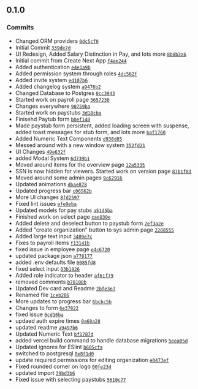 ## 0.1.0

### Commits

- Changed ORM providers [`0dc5cf0`](https://github.com/ChickenNuggetsPerson/BigBooks/commit/0dc5cf00b5b85066cbb4a7f4d3bd71fd36fe96ca)
- Initial Commit [`339de7d`](https://github.com/ChickenNuggetsPerson/BigBooks/commit/339de7df857ac6ade2e06ae2d2b1a2abb399edae)
- UI Redesign, Added Salary Distinction in Pay, and lots more [`8b0b3a6`](https://github.com/ChickenNuggetsPerson/BigBooks/commit/8b0b3a676d513ee3c6ca7f390231d3ba4f9fcf33)
- Initial commit from Create Next App [`f4ae244`](https://github.com/ChickenNuggetsPerson/BigBooks/commit/f4ae2441994d264dbf721bb879fee90bd53c71b1)
- Added authentication [`e4e1a9b`](https://github.com/ChickenNuggetsPerson/BigBooks/commit/e4e1a9bb37b87c6b4c7c114ab1560abb5286b408)
- Added permission system through roles [`4dc562f`](https://github.com/ChickenNuggetsPerson/BigBooks/commit/4dc562f899388a1d5c92cf9b5a08256aa466763b)
- Added invite system [`ed107b6`](https://github.com/ChickenNuggetsPerson/BigBooks/commit/ed107b61273d0a50052ef561168419f761f38c69)
- Added changelog system [`a9476b2`](https://github.com/ChickenNuggetsPerson/BigBooks/commit/a9476b203acee9e16d3a599e534f38ff7574ac86)
- Changed Database to Postgres [`0cc3943`](https://github.com/ChickenNuggetsPerson/BigBooks/commit/0cc3943f2fb918a2aff23aaad8c04229c1a3aa6f)
- Started work on payroll page [`3657230`](https://github.com/ChickenNuggetsPerson/BigBooks/commit/3657230eb42272feea4361d52301f13130c04239)
- Changes everywhere [`90759ba`](https://github.com/ChickenNuggetsPerson/BigBooks/commit/90759bade6d9dde715de8a86d82cfd1b40dd6143)
- Started work on paystubs [`3d18cba`](https://github.com/ChickenNuggetsPerson/BigBooks/commit/3d18cbaf6863e8f744c6b14d08f53326480a166b)
- Finisehd Paytub form [`b0ef140`](https://github.com/ChickenNuggetsPerson/BigBooks/commit/b0ef1401bafaf0f28b81290eadedbaf158093899)
- Made paystub form persistent, added loading screen with suspense, added toast messages for stub form, and lots more [`baf1760`](https://github.com/ChickenNuggetsPerson/BigBooks/commit/baf1760121929434f7431449fbbc3dae98f9f840)
- Added Numeric Text Components [`d938d85`](https://github.com/ChickenNuggetsPerson/BigBooks/commit/d938d85a1557b5e7e1675d51cd17f05baac4a2b6)
- Messed around with a new window system [`352fd21`](https://github.com/ChickenNuggetsPerson/BigBooks/commit/352fd21847f1ea68a80aa961a95a68cc0bc4e1f1)
- UI Changes [`49e632f`](https://github.com/ChickenNuggetsPerson/BigBooks/commit/49e632f1cc878531e04b9988b361ecbf2e550826)
- added Modal System [`6d739b1`](https://github.com/ChickenNuggetsPerson/BigBooks/commit/6d739b1384b31aad0b76c2bc5b881c17c5755fb7)
- Moved around items for the overview page [`12a5335`](https://github.com/ChickenNuggetsPerson/BigBooks/commit/12a53354714c1ba75e850607a67f9d468b00dd90)
- SSN is now hidden for viewers. Started work on version page [`87b1f8d`](https://github.com/ChickenNuggetsPerson/BigBooks/commit/87b1f8d4ba140cb66935810c771ce7d7e9ef121d)
- Moved around some admin pages [`9c62916`](https://github.com/ChickenNuggetsPerson/BigBooks/commit/9c629164d12b22232b32616699fbe4a1ff2f3cdd)
- Updated animations [`dbae878`](https://github.com/ChickenNuggetsPerson/BigBooks/commit/dbae878b60ac2e84bdd547e20b105abbe272aac2)
- Updated progress bar [`c06562b`](https://github.com/ChickenNuggetsPerson/BigBooks/commit/c06562bfaa16c71d0cbde2fca7601edbd9267ab1)
- More UI changes [`8fd2597`](https://github.com/ChickenNuggetsPerson/BigBooks/commit/8fd25977a3c7fe963475cf860664755ce6adfae0)
- Fixed lint issues [`efe9eba`](https://github.com/ChickenNuggetsPerson/BigBooks/commit/efe9eba37f88dd54284c3d50b223f47f5bcda0c0)
- Updated models for pay stubs [`a51d5ba`](https://github.com/ChickenNuggetsPerson/BigBooks/commit/a51d5ba27611dd9e278a5e8ee9a4f8ce308674ef)
- Finished work on select page [`cae830e`](https://github.com/ChickenNuggetsPerson/BigBooks/commit/cae830ef898c765e42fbf10afad071dc6ffabcbc)
- Added delete and deselect button to paystub form [`7ef3a2e`](https://github.com/ChickenNuggetsPerson/BigBooks/commit/7ef3a2ecbf451f48920b87b4a42c43bec9ba12d0)
- Added "create organization" button to sys admin page [`2288555`](https://github.com/ChickenNuggetsPerson/BigBooks/commit/22885554eb97ab208e7943f02e74acee2b9527be)
- Added large text input [`3489e7c`](https://github.com/ChickenNuggetsPerson/BigBooks/commit/3489e7c718244a64b083bbd1447be47bc8eedff0)
- Fixes to payroll items [`f13141b`](https://github.com/ChickenNuggetsPerson/BigBooks/commit/f13141b535f8726f6ac18e711ad12f1d0eb9e728)
- fixed issue in employee page [`e4c6720`](https://github.com/ChickenNuggetsPerson/BigBooks/commit/e4c672046bce34b3f8ca8aee840e6e53a87b12bc)
- updated package json [`a778177`](https://github.com/ChickenNuggetsPerson/BigBooks/commit/a7781771a5520114f3005aec0f53df96cdc0443d)
- added .env defaults file [`0085fd8`](https://github.com/ChickenNuggetsPerson/BigBooks/commit/0085fd81eb39ea5d70da001bd1580df27ba4e2da)
- fixed select input [`03b1826`](https://github.com/ChickenNuggetsPerson/BigBooks/commit/03b1826ae4419a74d32dfcc422eed318122644a7)
- Added role indicator to header [`af61f79`](https://github.com/ChickenNuggetsPerson/BigBooks/commit/af61f796478ec9c0a2cc31cada89a35139d74694)
- removed comments [`b78108b`](https://github.com/ChickenNuggetsPerson/BigBooks/commit/b78108b5154fbfedf78063cd594a8ae1c57fe2c3)
- Updated Dev card and Readme [`2bfe3e7`](https://github.com/ChickenNuggetsPerson/BigBooks/commit/2bfe3e767f0b6dcd1ba973a1fa60745443e4a974)
- Renamed file [`1ceb286`](https://github.com/ChickenNuggetsPerson/BigBooks/commit/1ceb2865f3004040440685d5dc4fb116c841ef06)
- More updates to progress bar [`6bcbc5b`](https://github.com/ChickenNuggetsPerson/BigBooks/commit/6bcbc5b3d9ef86487e41d2789892fc6d3c0e624a)
- Changes to form [`6e37822`](https://github.com/ChickenNuggetsPerson/BigBooks/commit/6e37822df2522eb90006a44d1bcd723a31a97161)
- fixed issue [`6cd16ba`](https://github.com/ChickenNuggetsPerson/BigBooks/commit/6cd16bacee8ccc14cad3bc3df066c01eb0f395c9)
- updaed auth expire times [`0a68a28`](https://github.com/ChickenNuggetsPerson/BigBooks/commit/0a68a28635c6aec8402e92f61e8dccf226c4fd5b)
- updated readme [`a9497b6`](https://github.com/ChickenNuggetsPerson/BigBooks/commit/a9497b6c01bf128a08fdea5e9de4efdb2981545f)
- Updated Numeric Text [`bf1787d`](https://github.com/ChickenNuggetsPerson/BigBooks/commit/bf1787d5fa1051fd7d4d11ff705e08f92242b772)
- added vercel build command to handle database migrations [`5eea05d`](https://github.com/ChickenNuggetsPerson/BigBooks/commit/5eea05d42dc6ce8a0e7a8276651618f2139fe738)
- Updated ignores for ESlint [`b605cfa`](https://github.com/ChickenNuggetsPerson/BigBooks/commit/b605cfa6e4c8ad7dfd6e1f5b816142411f04a763)
- switched to postgresql [`0e8f1d0`](https://github.com/ChickenNuggetsPerson/BigBooks/commit/0e8f1d0d5b20dccb620c0e547e217ce89b968564)
- update required permissions for editing organization [`e0473ef`](https://github.com/ChickenNuggetsPerson/BigBooks/commit/e0473ef5b2fa59ffd44c6b303ce976a4ccbb8a5b)
- Fixed rounded corner on logo [`00fe23d`](https://github.com/ChickenNuggetsPerson/BigBooks/commit/00fe23dbe1b3358a87c3a7662312158c3bc915bf)
- updated import [`39bd3b6`](https://github.com/ChickenNuggetsPerson/BigBooks/commit/39bd3b650c73f01581dc2339a18dba271efb9961)
- Fixed issue with selecting paystubs [`5610c77`](https://github.com/ChickenNuggetsPerson/BigBooks/commit/5610c77a485535b7fb398f497dfcec4951b41afb)
